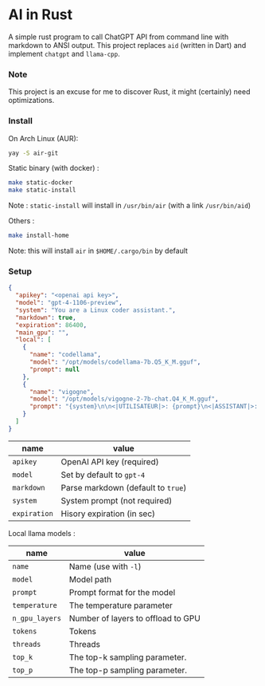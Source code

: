 # AI in Rust

A simple rust program to call ChatGPT API from command line with markdown to ANSI output.
This project replaces `aid` (written in Dart) and implement `chatgpt` and `llama-cpp`.

### Note

This project is an excuse for me to discover Rust, it might (certainly) need optimizations.

### Install

On Arch Linux (AUR):
```bash
yay -S air-git
```

Static binary (with docker) :

```bash
make static-docker
make static-install
```
Note : `static-install` will install in `/usr/bin/air` (with a link `/usr/bin/aid`)

Others :

```bash
make install-home
```
Note: this will install `air` in `$HOME/.cargo/bin` by default

### Setup

```json
{
  "apikey": "<openai api key>",
  "model": "gpt-4-1106-preview",
  "system": "You are a Linux coder assistant.",
  "markdown": true,
  "expiration": 86400,
  "main_gpu": "",
  "local": [
    {
      "name": "codellama",
      "model": "/opt/models/codellama-7b.Q5_K_M.gguf",
      "prompt": null
    },
    {
      "name": "vigogne",
      "model": "/opt/models/vigogne-2-7b-chat.Q4_K_M.gguf",
      "prompt": "{system}\n\n<|UTILISATEUR|>: {prompt}\n<|ASSISTANT|>: \n"
    }
  ]
}
```

| name         | value                              |
|--------------|------------------------------------|
| `apikey`     | OpenAI API key (required)          |
| `model`      | Set by default to `gpt-4`          |
| `markdown`   | Parse markdown (default to `true`) |
| `system`     | System prompt (not required)       |
| `expiration` | Hisory expiration (in sec)         |

Local llama models :

| name           | value                              |
|----------------|------------------------------------|
| `name`         | Name (use with `-l`)               |
| `model`        | Model path                         |
| `prompt`       | Prompt format for the model        |
| `temperature`  | The temperature parameter          |
| `n_gpu_layers` | Number of layers to offload to GPU |
| `tokens`       | Tokens                             |
| `threads`      | Threads                            |
| `top_k`        | The top-k sampling parameter.      |
| `top_p`        | The top-p sampling parameter.      |

